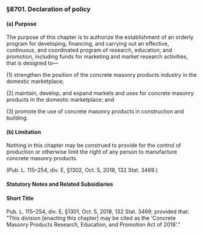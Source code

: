 ### §8701. Declaration of policy ###

#### (a) Purpose ####

The purpose of this chapter is to authorize the establishment of an orderly program for developing, financing, and carrying out an effective, continuous, and coordinated program of research, education, and promotion, including funds for marketing and market research activities, that is designed to—

(1) strengthen the position of the concrete masonry products industry in the domestic marketplace;

(2) maintain, develop, and expand markets and uses for concrete masonry products in the domestic marketplace; and

(3) promote the use of concrete masonry products in construction and building.

#### (b) Limitation ####

Nothing in this chapter may be construed to provide for the control of production or otherwise limit the right of any person to manufacture concrete masonry products.

(Pub. L. 115–254, div. E, §1302, Oct. 5, 2018, 132 Stat. 3469.)

#### **Statutory Notes and Related Subsidiaries** ####

#### Short Title ####

Pub. L. 115–254, div. E, §1301, Oct. 5, 2018, 132 Stat. 3469, provided that: "This division [enacting this chapter] may be cited as the 'Concrete Masonry Products Research, Education, and Promotion Act of 2018'."